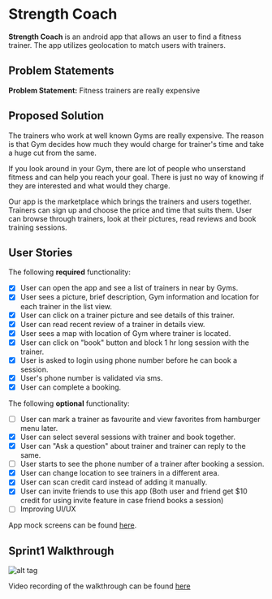 # Strength Coach

**Strength Coach** is an android app that allows an user to find a fitness trainer. The app utilizes geolocation to match users with trainers.

## Problem Statements

**Problem Statement:** Fitness trainers are really expensive <br/>

## Proposed Solution

The trainers who work at well known Gyms are really expensive. The reason is that Gym decides how much they would charge for trainer's time and take a huge cut from the same.

If you look around in your Gym, there are lot of people who unserstand fitmess and can help you reach your goal. There is just no way of knowing if they are interested and what would they charge.

Our app is the marketplace which brings the trainers and users together. Trainers can sign up and choose the price and time that suits them. User can browse through trainers, look at their pictures, read reviews and book training sessions.

## User Stories

The following **required** functionality:

* [x] User can open the app and see a list of trainers in near by Gyms.
* [x] User sees a picture, brief description, Gym information and location for each trainer in the list view.
* [x] User can click on a trainer picture and see details of this trainer.
* [x] User can read recent review of a trainer in details view.
* [x] User sees a map with location of Gym where trainer is located.
* [x] User can click on "book" button and block 1 hr long session with the trainer.
* [x] User is asked to login using phone number before he can book a session.
* [x] User's phone number is validated via sms.
* [x] User can complete a booking.

The following **optional** functionality:
* [ ] User can mark a trainer as favourite and view favorites from hamburger menu later.
* [x] User can select several sessions with trainer and book together.
* [x] User can "Ask a question" about trainer and trainer can reply to the same.
* [ ] User starts to see the phone number of a trainer after booking a session.
* [x] User can change location to see trainers in a different area.
* [x] User can scan credit card instead of adding it manually.
* [x] User can invite friends to use this app (Both user and friend get $10 credit for using invite feature in case friend books a session)
* [ ] Improving UI/UX

App mock screens can be found [here](https://cloud.box.com/s/37qyy0w3027j9gdecoemwxz3wux1lxuy).

## Sprint1 Walkthrough
![alt tag](https://github.com/fitness-buddy/Fitness-Buddy-Group-Project/blob/master/walkthrough2.gif)

Video recording of the walkthrough can be found [here](https://cloud.box.com/s/icqf8qmptvyoto8550bdl6yqx8sn2e12)

